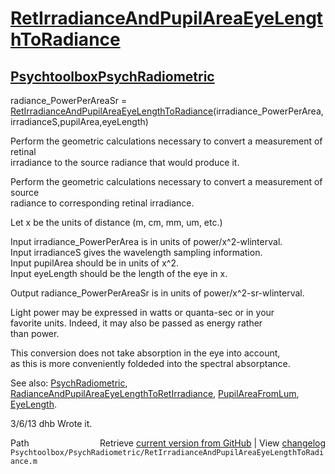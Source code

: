 # [RetIrradianceAndPupilAreaEyeLengthToRadiance](RetIrradianceAndPupilAreaEyeLengthToRadiance)
## [Psychtoolbox](Psychtoolbox)[PsychRadiometric](PsychRadiometric)

radiance\_PowerPerAreaSr = [RetIrradianceAndPupilAreaEyeLengthToRadiance](RetIrradianceAndPupilAreaEyeLengthToRadiance)(irradiance\_PowerPerArea,irradianceS,pupilArea,eyeLength)  
  
Perform the geometric calculations necessary to convert a measurement of retinal  
irradiance to the source radiance that would produce it.  
  
Perform the geometric calculations necessary to convert a measurement of source  
radiance to corresponding retinal irradiance.   
  
Let x be the units of distance (m, cm, mm, um, etc.)  
  
  Input irradiance\_PowerPerArea is in units of power/x^2-wlinterval.  
  Input irradianceS gives the wavelength sampling information.  
  Input pupilArea should be in units of x^2.  
  Input eyeLength should be the length of the eye in x.  
  
  Output radiance\_PowerPerAreaSr is in units of power/x^2-sr-wlinterval.  
  
  Light power may be expressed in watts or quanta-sec or in your  
  favorite units.  Indeed, it may also be passed as energy rather  
  than power.    
  
This conversion does not take absorption in the eye into account,  
as this is more conveniently foldeded into the spectral absorptance.  
  
See also: [PsychRadiometric](PsychRadiometric), [RadianceAndPupilAreaEyeLengthToRetIrradiance](RadianceAndPupilAreaEyeLengthToRetIrradiance), [PupilAreaFromLum](PupilAreaFromLum), [EyeLength](EyeLength).  
  
3/6/13  dhb  Wrote it.  




<div class="code_header" style="text-align:right;">
  <span style="float:left;">Path&nbsp;&nbsp;</span> <span class="counter">Retrieve <a href=
  "https://raw.github.com/Psychtoolbox-3/Psychtoolbox-3/beta/Psychtoolbox/PsychRadiometric/RetIrradianceAndPupilAreaEyeLengthToRadiance.m">current version from GitHub</a> | View <a href=
  "https://github.com/Psychtoolbox-3/Psychtoolbox-3/commits/beta/Psychtoolbox/PsychRadiometric/RetIrradianceAndPupilAreaEyeLengthToRadiance.m">changelog</a></span>
</div>
<div class="code">
  <code>Psychtoolbox/PsychRadiometric/RetIrradianceAndPupilAreaEyeLengthToRadiance.m</code>
</div>

